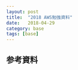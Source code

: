 ```yaml
---
layout: post
title:  "2018 AWS勉強資料"
date:   2018-04-29
category: base
tags: [base]
---
```


## 参考資料
